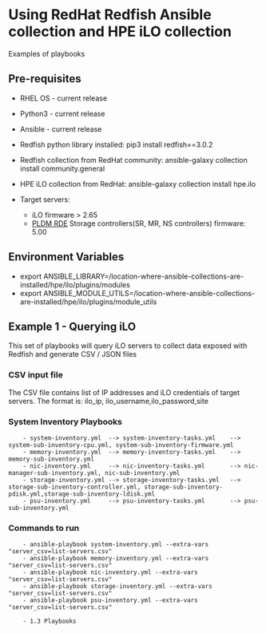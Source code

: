 # Using RedHat Redfish Ansible collection and HPE iLO collection

Examples of playbooks 

## Pre-requisites
 - RHEL OS - current release
 - Python3 - current release
 - Ansible - current release
 - Redfish python library installed: pip3 install redfish==3.0.2
 - Redfish collection from RedHat community: ansible-galaxy collection install community.general
 - HPE iLO collection from RedHat: ansible-galaxy collection install hpe.ilo

 - Target servers: 
   - iLO firmware > 2.65
   - [PLDM RDE](https://developer.hpe.com/blog/overview-of-the-platform-level-data-model-for-redfish%C2%AE-device-enablement-standard/) Storage controllers(SR, MR, NS controllers) firmware: 5.00  

## Environment Variables
 - export ANSIBLE_LIBRARY=/location-where-ansible-collections-are-installed/hpe/ilo/plugins/modules
 - export ANSIBLE_MODULE_UTILS=/location-where-ansible-collections-are-installed/hpe/ilo/plugins/module_utils

## Example 1 - Querying iLO
 This set of playbooks will query iLO servers to collect data exposed with Redfish and generate CSV / JSON files

### CSV input file
  The CSV file contains list of IP addresses and iLO credentials of target servers. The format is:
  ilo_ip, ilo_username,ilo_password,site

### System Inventory Playbooks

        - system-inventory.yml  --> system-inventory-tasks.yml    --> system-sub-inventory-cpu.yml, system-sub-inventory-firmware.yml
        - memory-inventory.yml  --> memory-inventory-tasks.yml    --> memory-sub-inventory.yml
        - nic-inventory.yml     --> nic-inventory-tasks.yml       --> nic-manager-sub-inventory.yml, nic-sub-inventory.yml
        - storage-inventory.yml --> storage-inventory-tasks.yml   --> storage-sub-inventory-controller.yml, storage-sub-inventory-pdisk.yml,storage-sub-inventory-ldisk.yml
        - psu-inventory.yml     --> psu-inventory-tasks.yml       --> psu-sub-inventory.yml

### Commands to run
        - ansible-playbook system-inventory.yml --extra-vars "server_csv=list-servers.csv"
        - ansible-playbook memory-inventory.yml --extra-vars "server_csv=list-servers.csv"
        - ansible-playbook nic-inventory.yml --extra-vars "server_csv=list-servers.csv"
        - ansible-playbook storage-inventory.yml --extra-vars "server_csv=list-servers.csv"
        - ansible-playbook psu-inventory.yml --extra-vars "server_csv=list-servers.csv"

        - 1.3 Playbooks
    



  
